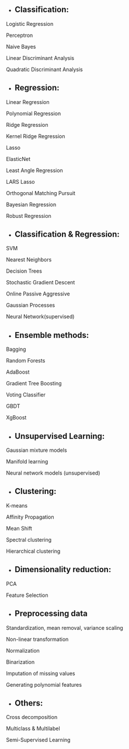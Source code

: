 - ## Classification:

Logistic Regression 

Perceptron

Naive Bayes

Linear Discriminant Analysis

Quadratic Discriminant Analysis 



- ## Regression:

Linear Regression

Polynomial Regression

Ridge Regression

Kernel Ridge Regression

Lasso

ElasticNet

Least Angle Regression

LARS Lasso

Orthogonal Matching Pursuit

Bayesian Regression

Robust Regression



- ## Classification & Regression:

SVM

Nearest Neighbors

Decision Trees

Stochastic Gradient Descent

Online Passive Aggressive

Gaussian Processes

Neural Network(supervised)



- ## Ensemble methods:

Bagging

Random Forests

AdaBoost

Gradient Tree Boosting

Voting Classifier

GBDT

XgBoost



- ## Unsupervised Learning:

Gaussian mixture models

Manifold learning

Neural network models (unsupervised)



- ## Clustering:

K-means

Affinity Propagation

Mean Shift

Spectral clustering

Hierarchical clustering

 

- ## Dimensionality reduction:

PCA

Feature Selection



- ## Preprocessing data

Standardization, mean removal, variance scaling

Non-linear transformation

Normalization

Binarization

Imputation of missing values

Generating polynomial features



- ## Others:

Cross decomposition

Multiclass & Multilabel

Semi-Supervised Learning

